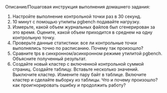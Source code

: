 <div class="text text_p-small text_default text_bold">Описание/Пошаговая инструкция выполнения домашнего задания:</div>

<div class="text text_p-small text_default learning-markdown js-learning-markdown"><ol>
<li>Настройте выполнение контрольной точки раз в 30 секунд.</li>
<li>10 минут c помощью утилиты pgbench подавайте нагрузку.</li>
<li>Измерьте, какой объем журнальных файлов был сгенерирован за это время. Оцените, какой объем приходится в среднем на одну контрольную точку.</li>
<li>Проверьте данные статистики: все ли контрольные точки выполнялись точно по расписанию. Почему так произошло?</li>
<li>Сравните tps в синхронном/асинхронном режиме утилитой pgbench. Объясните полученный результат.</li>
<li>Создайте новый кластер с включенной контрольной суммой страниц. Создайте таблицу. Вставьте несколько значений. Выключите кластер. Измените пару байт в таблице. Включите кластер и сделайте выборку из таблицы. Что и почему произошло? как проигнорировать ошибку и продолжить работу? </li>
</ol>
</div>
